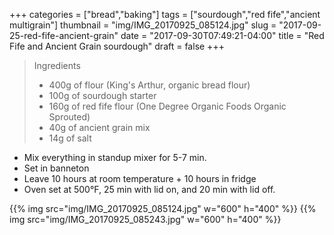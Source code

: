 +++
categories = ["bread","baking"]
tags = ["sourdough","red fife","ancient multigrain"]
thumbnail = "img/IMG_20170925_085124.jpg"
slug = "2017-09-25-red-fife-ancient-grain"
date = "2017-09-30T07:49:21-04:00"
title = "Red Fife and Ancient Grain sourdough"
draft = false
+++

> Ingredients
>
> * 400g of flour (King's Arthur, organic bread flour)
> * 100g of sourdough starter
> * 160g of red fife flour (One Degree Organic Foods Organic Sprouted)
> * 40g of ancient grain mix
> * 14g of salt

* Mix everything in standup mixer for 5-7 min.
* Set in banneton
* Leave 10 hours at room temperature + 10 hours in fridge
* Oven set at 500°F, 25 min with lid on, and 20 min with lid off.



{{% img src="img/IMG_20170925_085124.jpg" w="600" h="400" %}}
{{% img src="img/IMG_20170925_085243.jpg" w="600" h="400" %}}
